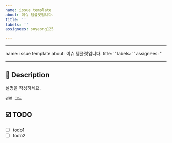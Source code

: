 ```yaml
---
name: issue template
about: 이슈 템플릿입니다.
title: ''
labels: ''
assignees: soyeong125

---
```


---
name: issue template
about: 이슈 템플릿입니다.
title: ''
labels: ''
assignees: ''

---

## 📝 Description

설명을 작성하세요.

```
관련 코드
```

## ☑️ TODO

- [ ] todo1
- [ ] todo2
